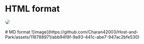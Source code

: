 <h1> HTML format</h1>
<img src="https://github.com/Charan42003/Host-and-Park/assets/118788971/abb94f8f-9a93-441c-abe7-947ac2bfe530" style="border-radius: 20px" />
<br/> </br>
# MD format
![image](https://github.com/Charan42003/Host-and-Park/assets/118788971/abb94f8f-9a93-441c-abe7-947ac2bfe530)
